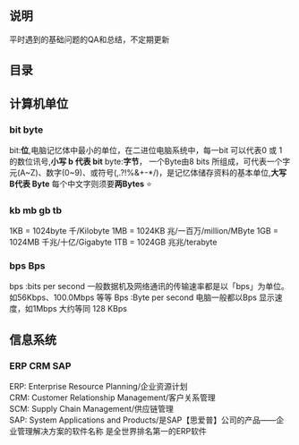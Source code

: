 ## 说明
平时遇到的基础问题的QA和总结，不定期更新

## 目录
<!-- TODO -->

## 计算机单位

### bit byte
bit:**位**,电脑记忆体中最小的单位，在二进位电脑系统中，每一bit 可以代表0 或 1 的数位讯号,**小写 b 代表 bit**
byte:**字节**， 一个Byte由8 bits 所组成，可代表一个字元(A\~Z)、数字(0\~9)、或符号(,.?!%&+-*/)，是记忆体储存资料的基本单位,**大写 B代表 Byte**
每个中文字则须要**两Bytes** ⭐


### kb mb gb tb 
1KB = 1024byte 千/Kilobyte
1MB = 1024KB 兆/一百万/million/MByte
1GB = 1024MB 千兆/十亿/Gigabyte
1TB = 1024GB 兆兆/terabyte

### bps Bps
bps :bits per second 一般数据机及网络通讯的传输速率都是以「bps」为单位。如56Kbps、100.0Mbps 等等
Bps :Byte per second 电脑一般都以Bps 显示速度，如1Mbps 大约等同 128 KBps

## 信息系统

### ERP CRM SAP
ERP: Enterprise Resource Planning/企业资源计划      
CRM: Customer Relationship Management/客户关系管理      
SCM: Supply Chain Management/供应链管理     
SAP: System Applications and Products/是SAP【思爱普】公司的产品——企业管理解决方案的软件名称 是全世界排名第一的ERP软件


